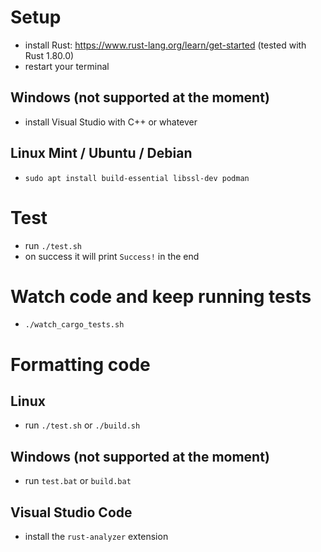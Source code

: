 # Setup

* install Rust: https://www.rust-lang.org/learn/get-started (tested with Rust 1.80.0)
* restart your terminal

## Windows (not supported at the moment)

* install Visual Studio with C++ or whatever

## Linux Mint / Ubuntu / Debian

* `sudo apt install build-essential libssl-dev podman`

# Test

* run `./test.sh`
* on success it will print `Success!` in the end

# Watch code and keep running tests

* `./watch_cargo_tests.sh`

# Formatting code

## Linux

* run `./test.sh` or `./build.sh`

## Windows (not supported at the moment)

* run `test.bat` or `build.bat`

## Visual Studio Code

* install the `rust-analyzer` extension
